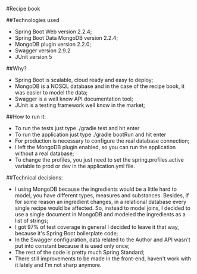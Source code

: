 #Recipe book

##Technologies used
- Spring Boot Web version 2.2.4;
- Spring Boot Data MongoDB version 2.2.4;
- MongoDB plugin version 2.2.0;
- Swagger version 2.9.2
- JUnit version 5

##Why?
- Spring Boot is scalable, cloud ready and easy to deploy;
- MongoDB is a NOSQL database and in the case of the recipe book, it was easier to model the data;
- Swagger is a well know API documentation tool;
- JUnit is a testing framework well know in the market;

##How to run it:
- To run the tests just type ./gradle test and hit enter
- To run the application just type ./gradle bootRun and hit enter
- For production is necessary to configure the real database connection;
- I left the MongoDB plugin enabled, so you can run the application without a real database;
- To change the profiles, you just need to set the spring.profiles.active variable to prod or dev in the application.yml
file. 

##Technical decisions:
- I using MongoDB because the ingredients would be a little hard to model, you have different types, measures and
substances. Besides, if for some reason an ingredient changes, in a relational database every single recipe would be
affected. So, instead to model joins, I decided to use a single document in MongoDB and modeled the ingredients as a list
of strings;
- I got 97% of test coverage in general I decided to leave it that way, because it's Spring Boot boilerplate code;
- In the Swagger configuration, data related to the Author and API wasn't put into constant because it is used only once;
- The rest of the code is pretty much Spring Standard;
- There still improvements to be made in the front-end, haven't work with it lately and I'm not sharp anymore.
  